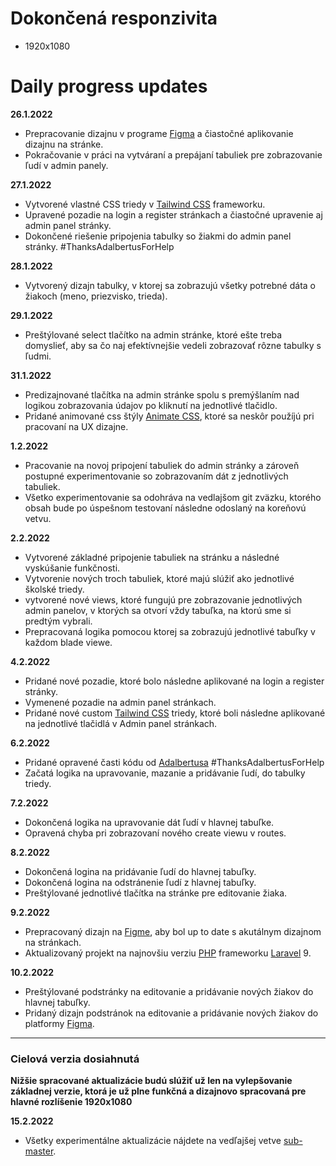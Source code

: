 # Dokončená responzivita

- 1920x1080

# Daily progress updates

**26.1.2022**

- Prepracovanie dizajnu v programe [Figma](https://www.figma.com) a čiastočné aplikovanie dizajnu na stránke.
- Pokračovanie v práci na vytváraní a prepájaní tabuliek pre zobrazovanie ľudí v admin panely.

**27.1.2022**

- Vytvorené vlastné CSS triedy v [Tailwind CSS](https://tailwindcss.com/) frameworku.
- Upravené pozadie na login a register stránkach a čiastočné upravenie aj admin panel stránky.
- Dokončené riešenie pripojenia tabulky so žiakmi do admin panel stránky. #ThanksAdalbertusForHelp

**28.1.2022**

- Vytvorený dizajn tabulky, v ktorej sa zobrazujú všetky potrebné dáta o žiakoch (meno, priezvisko, trieda).

**29.1.2022**

- Preštýlované select tlačítko na admin stránke, ktoré ešte treba domyslieť, aby sa čo naj efektívnejšie vedeli
  zobrazovať rôzne tabulky s ľudmi.

**31.1.2022**

- Predizajnované tlačítka na admin stránke spolu s premýšlaním nad logikou zobrazovania údajov po kliknutí na jednotlivé
  tlačidlo.
- Pridané animované css štýly [Animate CSS](https://animate.style/), ktoré sa neskôr použíjú pri pracovaní na UX
  dizajne.

**1.2.2022**

- Pracovanie na novoj pripojení tabuliek do admin stránky a zároveň postupné experimentovanie so zobrazovaním dát z
  jednotlivých tabuliek.
- Všetko experimentovanie sa odohráva na vedlajšom git zväzku, ktorého obsah bude po úspešnom testovaní následne
  odoslaný na koreňovú vetvu.

**2.2.2022**

- Vytvorené základné pripojenie tabuliek na stránku a následné vyskúšanie funkčnosti.
- Vytvorenie nových troch tabuliek, ktoré majú slúžiť ako jednotlivé školské triedy.
- vytvorené nové views, ktoré fungujú pre zobrazovanie jednotlivých admin panelov, v ktorých sa otvorí vždy tabuľka, na
  ktorú sme si predtým vybrali.
- Prepracovaná logika pomocou ktorej sa zobrazujú jednotlivé tabuľky v každom blade viewe.

**4.2.2022**

- Pridané nové pozadie, ktoré bolo následne aplikované na login a register stránky.
- Vymenené pozadie na admin panel stránkach.
- Pridané nové custom [Tailwind CSS](https://tailwindcss.com/) triedy, ktoré boli následne aplikované na jednotlivé
  tlačidlá v Admin panel stránkach.

**6.2.2022**

- Pridané opravené časti kódu od [Adalbertusa](https://github.com/Adalbertus250) #ThanksAdalbertusForHelp
- Začatá logika na upravovanie, mazanie a pridávanie ľudí, do tabulky triedy.

**7.2.2022**

- Dokončená logika na upravovanie dát ľudí v hlavnej tabuľke.
- Opravená chyba pri zobrazovaní nového create viewu v routes.

**8.2.2022**

- Dokončená logina na pridávanie ľudí do hlavnej tabuľky.
- Dokončená logina na odstránenie ľudí z hlavnej tabuľky.
- Preštýlované jednotlivé tlačítka na stránke pre editovanie žiaka.

**9.2.2022**

- Prepracovaný dizajn na [Figme](https://www.figma.com), aby bol up to date s akutálnym dizajnom na stránkach.
- Aktualizovaný projekt na najnovšiu verziu [PHP](https://www.php.net/) frameworku [Laravel](https://laravel.com/) 9.

**10.2.2022**

- Preštýlované podstránky na editovanie a pridávanie nových žiakov do hlavnej tabuľky.
- Pridaný dizajn podstránok na editovanie a pridávanie nových žiakov do platformy [Figma](https://www.figma.com).

<hr/>

### Cielová verzia dosiahnutá 
**Nižšie spracované aktualizácie budú slúžiť už len na vylepšovanie základnej verzie, ktorá je už plne funkčná
a dizajnovo spracovaná pre hlavné rozlíšenie 1920x1080**



**15.2.2022**

- Všetky experimentálne aktualizácie nájdete na vedľajšej vetve [sub-master](https://github.com/Nouzi/Rocnikova-Praca/blob/sub-master/changelog.md).
